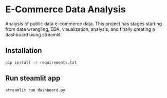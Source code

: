 # E-Commerce Data Analysis
Analysis of public data e-commerce data. This project has stages starting from data wrangling, EDA, visualization, analysis, and finally creating a dashboard using streamlit. 

## Installation
```
pip install -r requirements.txt
```

## Run steamlit app
```
streamlit run dashboard.py
```
